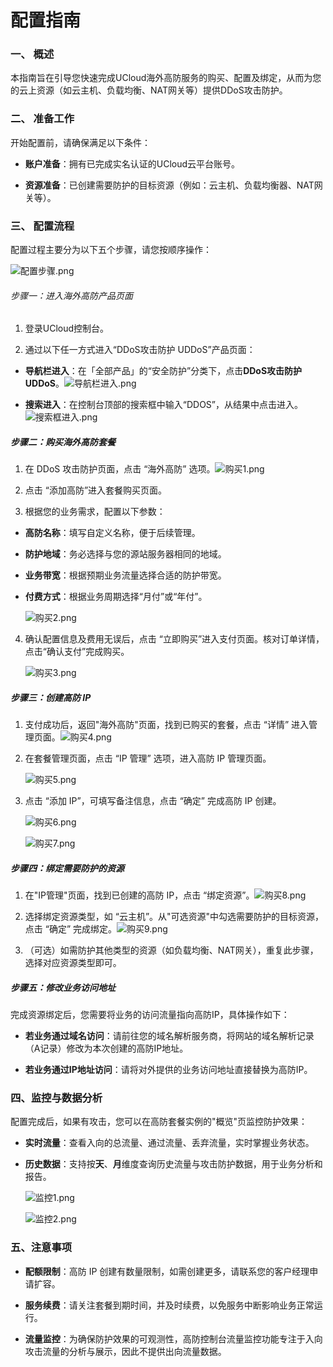 # 配置指南

### 

### **一、 概述**​

本指南旨在引导您快速完成UCloud海外高防服务的购买、配置及绑定，从而为您的云上资源（如云主机、负载均衡、NAT网关等）提供DDoS攻击防护。

### **二、 准备工作**

开始配置前，请确保满足以下条件：

- **账户准备**​：拥有已完成实名认证的UCloud云平台账号。

- ​**资源准备**​：已创建需要防护的目标资源（例如：云主机、负载均衡器、NAT网关等）。

### **三、 配置流程**​

配置过程主要分为以下五个步骤，请您按顺序操作：

![配置步骤.png](/images/uads-unlimited/配置步骤.png)



###### 步骤一：进入海外高防产品页面

1. 登录UCloud控制台。

2. 通过以下任一方式进入“DDoS攻击防护 UDDoS”产品页面：
- **导航栏进入**​：在「全部产品」的“安全防护”分类下，点击 ​**DDoS攻击防护 UDDoS​**。![导航栏进入.png](/images/uads-unlimited/导航栏进入.png)

- **搜索进入**​：在控制台顶部的搜索框中输入“DDOS”，从结果中点击进入。![搜索框进入.png](/images/uads-unlimited/搜索框进入.png)

##### 步骤二：购买海外高防套餐

1. 在 DDoS 攻击防护页面，点击 “海外高防” 选项。![购买1.png](/images/uads-unlimited/购买1.png)

2. 点击 “添加高防”进入套餐购买页面。

3. 根据您的业务需求，配置以下参数：
- ​**高防名称**​：填写自定义名称，便于后续管理。

- ​**防护地域**​：​务必选择与您的源站服务器相同的地域。

- **业务带宽**​：根据预期业务流量选择合适的防护带宽。

- ​**付费方式**​：根据业务周期选择“月付”或“年付”。
  
  ![购买2.png](/images/uads-unlimited/购买2.png)
4. 确认配置信息及费用无误后，点击 “立即购买”进入支付页面。核对订单详情，点击“确认支付”完成购买。
   
   ![购买3.png](/images/uads-unlimited/购买3.png)
   
   

##### 步骤三：创建高防 IP

1. 支付成功后，返回"海外高防"页面，找到已购买的套餐，点击 “详情” 进入管理页面。![购买4.png](/images/uads-unlimited/购买4.png)

2. 在套餐管理页面，点击 “IP 管理” 选项，进入高防 IP 管理页面。
   
   ![购买5.png](/images/uads-unlimited/购买5.png)

3. 点击 “添加 IP”，可填写备注信息，点击 “确定” 完成高防 IP 创建。
   
   ![购买6.png](/images/uads-unlimited/购买6.png)
   
   ![购买7.png](/images/uads-unlimited/购买7.png)

##### 步骤四：绑定需要防护的资源

1. 在"IP管理"页面，找到已创建的高防 IP，点击 “绑定资源”。![购买8.png](/images/uads-unlimited/购买8.png)

2. 选择绑定资源类型，如 “云主机”。从"可选资源"中勾选需要防护的目标资源，点击 “确定” 完成绑定。![购买9.png](/images/uads-unlimited/购买9.png)

3. （可选）如需防护其他类型的资源（如负载均衡、NAT网关），重复此步骤，选择对应资源类型即可。

##### 步骤五：修改业务访问地址

完成资源绑定后，您需要将业务的访问流量指向高防IP，具体操作如下：

- ​**若业务通过域名访问**​：请前往您的域名解析服务商，将网站的域名解析记录（A记录）修改为本次创建的高防IP地址。

- ​**若业务通过IP地址访问**​：请将对外提供的业务访问地址直接替换为高防IP。

### 四、监控与数据分析

配置完成后，如果有攻击，您可以在高防套餐实例的"概览"页监控防护效果：

- ​**实时流量**​：查看入向的总流量、通过流量、丢弃流量，实时掌握业务状态。

- ​**历史数据**​：支持按**天**、**月**维度查询历史流量与攻击防护数据，用于业务分析和报告。
  
  ![监控1.png](/images/uads-unlimited/监控1.png)
  
  ![监控2.png](/images/uads-unlimited/监控2.png)

### 五、注意事项

- **配额限制**​：高防 IP 创建有数量限制，如需创建更多，请联系您的客户经理申请扩容。

- **服务续费**​：请关注套餐到期时间，并及时续费，以免服务中断影响业务正常运行。

- **流量监控**：为确保防护效果的可观测性，高防控制台流量监控功能专注于入向攻击流量的分析与展示，因此不提供出向流量数据。
